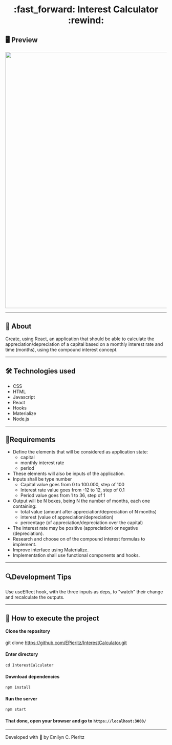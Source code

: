 <h1 align = "center"> :fast_forward: Interest Calculator :rewind: </h1>

## 🖥 Preview
<p align = "center">
  <img src = "https://raw.githubusercontent.com/ecpieritz/InterestCalculator/master/public/img/interest-calculator-print.jpg" width = "800">
</p>

---

## 📖 About
<p>Create, using React, an application that should be able to calculate the appreciation/depreciation of a capital based on a monthly interest rate and time (months), using the compound interest concept.</p>

---

## 🛠 Technologies used
- CSS
- HTML
- Javascript
- React
- Hooks
- Materialize
- Node.js

---

## 📌Requirements
- Define the elements that will be considered as application state:
  - capital
  - monthly interest rate
  - period
- These elements will also be inputs of the application.
- Inputs shall be type number
  - Capital value goes from  0 to 100.000, step of 100
  - Interest rate value goes from -12 to 12, step of 0.1
  - Period value goes from 1 to 36, step of 1
- Output will be N boxes, being N the number of months, each one containing:
  - total value (amount after appreciation/depreciation of N months)
  - interest (value of appreciation/depreciation)
  - percentage (of appreciation/depreciation over the capital)
- The interest rate may be positive (appreciation) or negative (depreciation).
- Research and choose on of the compound interest formulas to implement.
- Improve interface using Materialize.
- Implementation shall use functional components and hooks.

---

## 🔍Development Tips
Use useEffect hook, with the three inputs as deps, to "watch" their change and recalculate the outputs.

---

## 🚀 How to execute the project
#### Clone the repository
git clone https://github.com/EPieritz/InterestCalculator.git

#### Enter directory
`cd InterestCalculator`

#### Download dependencies
`npm install`

#### Run the server
`npm start`

#### That done, open your browser and go to `https://localhost:3000/`

---
Developed with 💙 by Emilyn C. Pieritz
